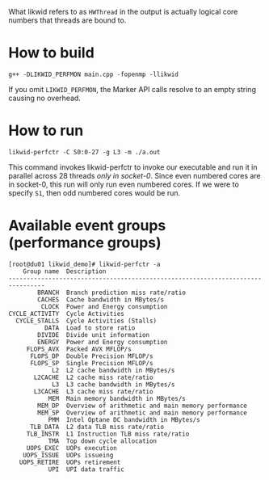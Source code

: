 What likwid refers to as ```HWThread``` in the output is actually logical core numbers that threads are bound to.

# How to build

```
g++ -DLIKWID_PERFMON main.cpp -fopenmp -llikwid
```

If you omit ```LIKWID_PERFMON```, the Marker API calls resolve to an empty string causing no overhead.

# How to run

```
likwid-perfctr -C S0:0-27 -g L3 -m ./a.out
```

This command invokes likwid-perfctr to invoke our executable and run it in parallel across 28 threads *only in socket-0*. Since even numbered cores are in socket-0, this run will only run even numbered cores. If we were to specify ```S1```, then odd numbered cores would be run.

# Available event groups (performance groups)

```
[root@du01 likwid_demo]# likwid-perfctr -a
    Group name  Description
--------------------------------------------------------------------------------
        BRANCH  Branch prediction miss rate/ratio
        CACHES  Cache bandwidth in MBytes/s
         CLOCK  Power and Energy consumption
CYCLE_ACTIVITY  Cycle Activities
  CYCLE_STALLS  Cycle Activities (Stalls)
          DATA  Load to store ratio
        DIVIDE  Divide unit information
        ENERGY  Power and Energy consumption
     FLOPS_AVX  Packed AVX MFLOP/s
      FLOPS_DP  Double Precision MFLOP/s
      FLOPS_SP  Single Precision MFLOP/s
            L2  L2 cache bandwidth in MBytes/s
       L2CACHE  L2 cache miss rate/ratio
            L3  L3 cache bandwidth in MBytes/s
       L3CACHE  L3 cache miss rate/ratio
           MEM  Main memory bandwidth in MBytes/s
        MEM_DP  Overview of arithmetic and main memory performance
        MEM_SP  Overview of arithmetic and main memory performance
           PMM  Intel Optane DC bandwidth in MBytes/s
      TLB_DATA  L2 data TLB miss rate/ratio
     TLB_INSTR  L1 Instruction TLB miss rate/ratio
           TMA  Top down cycle allocation
     UOPS_EXEC  UOPs execution
    UOPS_ISSUE  UOPs issueing
   UOPS_RETIRE  UOPs retirement
           UPI  UPI data traffic
```